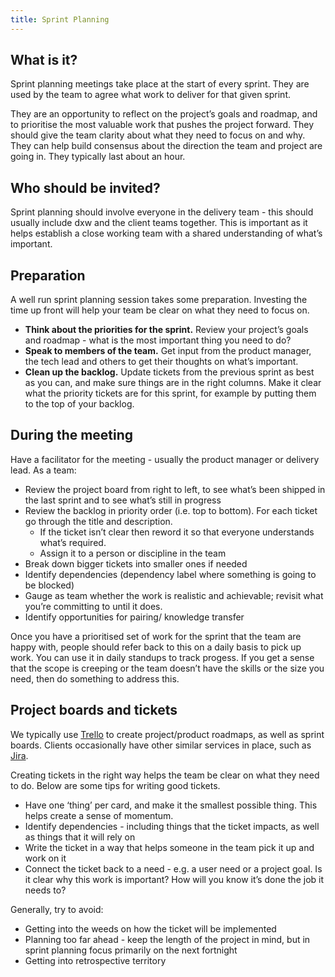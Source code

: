 ```yaml
---
title: Sprint Planning
---
```


## What is it?

Sprint planning meetings take place at the start of every sprint. They are used by the team to agree what work to deliver for that given sprint.

They are an opportunity to reflect on the project’s goals and roadmap, and to prioritise the most valuable work that pushes the project forward. They should give the team clarity about what they need to focus on and why. They can help build consensus about the direction the team and project are going in. They typically last about an hour.

## Who should be invited?

Sprint planning should involve everyone in the delivery team - this should usually include dxw and the client teams together. This is important as it helps establish a close working team with a shared understanding of what’s important.

## Preparation

A well run sprint planning session takes some preparation. Investing the time up front will help your team be clear on what they need to focus on.

- **Think about the priorities for the sprint.** Review your project’s goals and roadmap - what is the most important thing you need to do?
- **Speak to members of the team.** Get input from the product manager, the tech lead and others to get their thoughts on what’s important.
- **Clean up the backlog.** Update tickets from the previous sprint as best as you can, and make sure things are in the right columns. Make it clear what the priority tickets are for this sprint, for example by putting them to the top of your backlog.

## During the meeting

Have a facilitator for the meeting - usually the product manager or delivery lead. As a team:

- Review the project board from right to left, to see what’s been shipped in the last sprint and to see what’s still in progress
- Review the backlog in priority order (i.e. top to bottom). For each ticket go through the title and description.
  - If the ticket isn’t clear then reword it so that everyone understands what’s required.
  - Assign it to a person or discipline in the team
- Break down bigger tickets into smaller ones if needed
- Identify dependencies (dependency label where something is going to be blocked)
- Gauge as team whether the work is realistic and achievable; revisit what you’re committing to until it does.
- Identify opportunities for pairing/ knowledge transfer

Once you have a prioritised set of work for the sprint that the team are happy with, people should refer back to this on a daily basis to pick up work. You can use it in daily standups to track progess. If you get a sense that the scope is creeping or the team doesn’t have the skills or the size you need, then do something to address this.

## Project boards and tickets

We typically use [Trello](https://trello.com) to create project/product roadmaps, as well as sprint boards. Clients occasionally have other similar services in place, such as [Jira](https://www.atlassian.com/software/jira).

Creating tickets in the right way helps the team be clear on what they need to do. Below are some tips for writing good tickets.

- Have one ‘thing’ per card, and make it the smallest possible thing. This helps create a sense of momentum.
- Identify dependencies - including things that the ticket impacts, as well as things that it will rely on
- Write the ticket in a way that helps someone in the team pick it up and work on it
- Connect the ticket back to a need - e.g. a user need or a project goal. Is it clear why this work is important? How will you know it’s done the job it needs to?

Generally, try to avoid:

- Getting into the weeds on how the ticket will be implemented
- Planning too far ahead - keep the length of the project in mind, but in sprint planning focus primarily on the next fortnight
- Getting into retrospective territory
